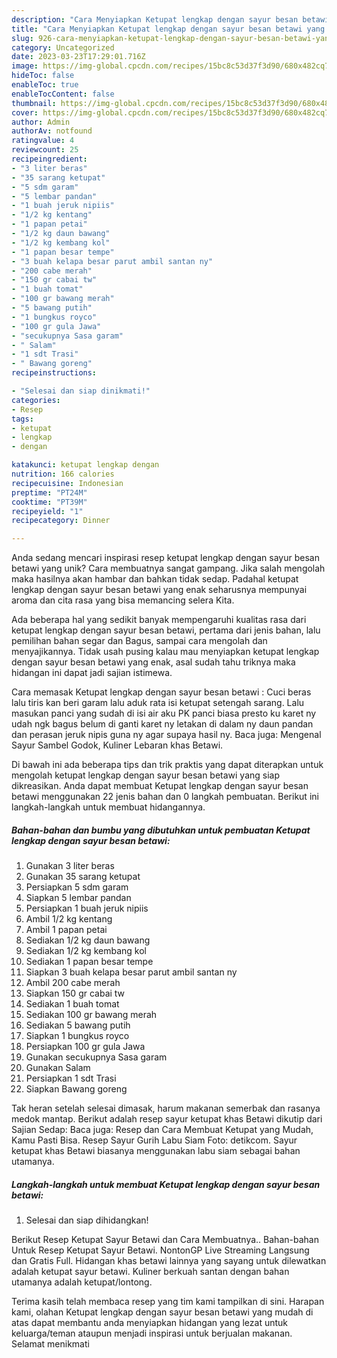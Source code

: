 ```yaml
---
description: "Cara Menyiapkan Ketupat lengkap dengan sayur besan betawi yang Mantap"
title: "Cara Menyiapkan Ketupat lengkap dengan sayur besan betawi yang Mantap"
slug: 926-cara-menyiapkan-ketupat-lengkap-dengan-sayur-besan-betawi-yang-mantap
category: Uncategorized
date: 2023-03-23T17:29:01.716Z
image: https://img-global.cpcdn.com/recipes/15bc8c53d37f3d90/680x482cq70/ketupat-lengkap-dengan-sayur-besan-betawi-foto-resep-utama.jpg
hideToc: false
enableToc: true
enableTocContent: false
thumbnail: https://img-global.cpcdn.com/recipes/15bc8c53d37f3d90/680x482cq70/ketupat-lengkap-dengan-sayur-besan-betawi-foto-resep-utama.jpg
cover: https://img-global.cpcdn.com/recipes/15bc8c53d37f3d90/680x482cq70/ketupat-lengkap-dengan-sayur-besan-betawi-foto-resep-utama.jpg
author: Admin
authorAv: notfound
ratingvalue: 4
reviewcount: 25
recipeingredient:
- "3 liter beras"
- "35 sarang ketupat"
- "5 sdm garam"
- "5 lembar pandan"
- "1 buah jeruk nipiis"
- "1/2 kg kentang"
- "1 papan petai"
- "1/2 kg daun bawang"
- "1/2 kg kembang kol"
- "1 papan besar tempe"
- "3 buah kelapa besar parut ambil santan ny"
- "200 cabe merah"
- "150 gr cabai tw"
- "1 buah tomat"
- "100 gr bawang merah"
- "5 bawang putih"
- "1 bungkus royco"
- "100 gr gula Jawa"
- "secukupnya Sasa garam"
- " Salam"
- "1 sdt Trasi"
- " Bawang goreng"
recipeinstructions:

- "Selesai dan siap dinikmati!"
categories:
- Resep
tags:
- ketupat
- lengkap
- dengan

katakunci: ketupat lengkap dengan 
nutrition: 166 calories
recipecuisine: Indonesian
preptime: "PT24M"
cooktime: "PT39M"
recipeyield: "1"
recipecategory: Dinner

---
```





Anda sedang mencari inspirasi resep ketupat lengkap dengan sayur besan betawi yang unik? Cara membuatnya sangat gampang. Jika salah mengolah maka hasilnya akan hambar dan bahkan tidak sedap. Padahal ketupat lengkap dengan sayur besan betawi yang enak seharusnya mempunyai aroma dan cita rasa yang bisa memancing selera Kita.





Ada beberapa hal yang sedikit banyak mempengaruhi kualitas rasa dari ketupat lengkap dengan sayur besan betawi, pertama dari jenis bahan, lalu pemilihan bahan segar dan Bagus, sampai cara mengolah dan menyajikannya. Tidak usah pusing kalau mau menyiapkan ketupat lengkap dengan sayur besan betawi yang enak,      asal sudah tahu triknya maka hidangan ini dapat jadi sajian istimewa.














Cara memasak Ketupat lengkap dengan sayur besan betawi : Cuci beras lalu tiris kan beri garam lalu aduk rata isi ketupat setengah sarang. Lalu masukan panci yang sudah di isi air aku PK panci biasa presto ku karet ny udah ngk bagus belum di ganti karet ny letakan di dalam ny daun pandan dan perasan jeruk nipis guna ny agar supaya hasil ny. Baca juga: Mengenal Sayur Sambel Godok, Kuliner Lebaran khas Betawi.






Di bawah ini ada beberapa tips dan trik praktis yang dapat diterapkan untuk mengolah ketupat lengkap dengan sayur besan betawi yang siap dikreasikan. Anda dapat membuat Ketupat lengkap dengan sayur besan betawi menggunakan 22 jenis bahan dan 0 langkah pembuatan. Berikut ini langkah-langkah untuk membuat hidangannya.

<!--inarticleads1-->

##### Bahan-bahan dan bumbu yang dibutuhkan untuk pembuatan Ketupat lengkap dengan sayur besan betawi:

1. Gunakan 3 liter beras
1. Gunakan 35 sarang ketupat
1. Persiapkan 5 sdm garam
1. Siapkan 5 lembar pandan
1. Persiapkan 1 buah jeruk nipiis
1. Ambil 1/2 kg kentang
1. Ambil 1 papan petai
1. Sediakan 1/2 kg daun bawang
1. Sediakan 1/2 kg kembang kol
1. Sediakan 1 papan besar tempe
1. Siapkan 3 buah kelapa besar parut ambil santan ny
1. Ambil 200 cabe merah
1. Siapkan 150 gr cabai tw
1. Sediakan 1 buah tomat
1. Sediakan 100 gr bawang merah
1. Sediakan 5 bawang putih
1. Siapkan 1 bungkus royco
1. Persiapkan 100 gr gula Jawa
1. Gunakan secukupnya Sasa garam
1. Gunakan  Salam
1. Persiapkan 1 sdt Trasi
1. Siapkan  Bawang goreng


Tak heran setelah selesai dimasak, harum makanan semerbak dan rasanya medok mantap. Berikut adalah resep sayur ketupat khas Betawi dikutip dari Sajian Sedap: Baca juga: Resep dan Cara Membuat Ketupat yang Mudah, Kamu Pasti Bisa. Resep Sayur Gurih Labu Siam Foto: detikcom. Sayur ketupat khas Betawi biasanya menggunakan labu siam sebagai bahan utamanya. 

<!--inarticleads2-->

##### Langkah-langkah untuk membuat Ketupat lengkap dengan sayur besan betawi:


1. Selesai dan siap dihidangkan!

Berikut Resep Ketupat Sayur Betawi dan Cara Membuatnya.. Bahan-bahan Untuk Resep Ketupat Sayur Betawi. NontonGP Live Streaming Langsung dan Gratis Full. Hidangan khas betawi lainnya yang sayang untuk dilewatkan adalah ketupat sayur betawi. Kuliner berkuah santan dengan bahan utamanya adalah ketupat/lontong. 

Terima kasih telah membaca resep yang tim kami tampilkan di sini. Harapan kami, olahan Ketupat lengkap dengan sayur besan betawi yang mudah di atas dapat membantu anda menyiapkan hidangan yang lezat untuk keluarga/teman ataupun menjadi inspirasi untuk berjualan makanan. Selamat menikmati
